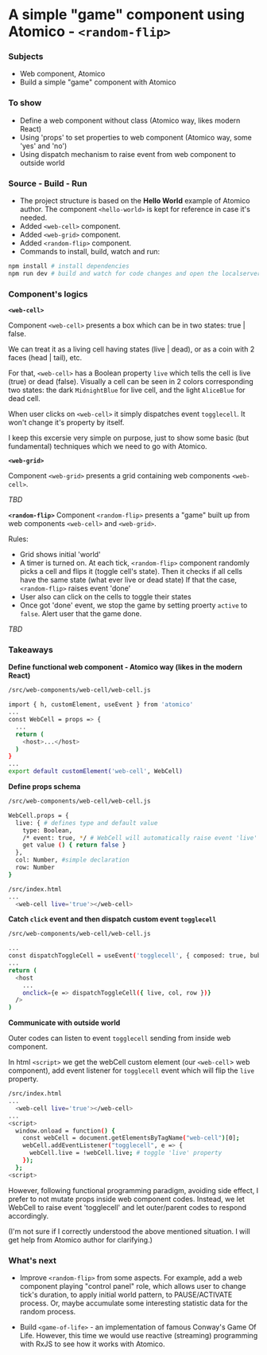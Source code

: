 # A simple "game" component using Atomico - `<random-flip>`

### Subjects

* Web component, Atomico
* Build a simple "game" component with Atomico

### To show

* Define a web component without class (Atomico way, likes modern React)
* Using 'props' to set properties to web component (Atomico way, some 'yes' and 'no')
* Using dispatch mechanism to raise event from web component to outside world

### Source - Build - Run

* The project structure is based on the **Hello World** example of Atomico author. The component `<hello-world>` is kept for reference in case it's needed.
* Added `<web-cell>` component.
* Added `<web-grid>` component.
* Added `<random-flip>` component.
* Commands to install, build, watch and run:

```bash
npm install # install dependencies
npm run dev # build and watch for code changes and open the localserver: 8080
```

### Component's logics

**`<web-cell>`**

Component `<web-cell>` presents a box which can be in two states: true | false.

We can treat it as a living cell having states (live | dead), or as a coin with 2 faces (head | tail), etc.

For that, `<web-cell>` has a Boolean property `live` which tells the cell is live (true) or dead (false). Visually a cell can be seen in 2 colors corresponding two states: the dark `MidnightBlue` for live cell, and the light `AliceBlue` for dead cell.

When user clicks on `<web-cell>` it simply dispatches event `togglecell`. It won't change it's property by itself.

I keep this excersie very simple on purpose, just to show some basic (but fundamental) techniques which we need to go with Atomico.

**`<web-grid>`**

Component `<web-grid>` presents a grid containing web components `<web-cell>`.

_TBD_

**`<random-flip>`**
Component `<random-flip>` presents a "game" built up from web components `<web-cell>` and `<web-grid>`.

Rules:

* Grid shows initial 'world'
* A timer is turned on. At each tick, `<random-flip>` component randomly picks a cell and flips it (toggle cell's state).
  Then it checks if all cells have the same state (what ever live or dead state)
  If that the case, `<random-flip>` raises event 'done'
* User also can click on the cells to toggle their states
* Once got 'done' event, we stop the game by setting proerty `active` to `false`.
  Alert user that the game done.

_TBD_

### Takeaways

**Define functional web component - Atomico way (likes in the modern React)**

```bash
/src/web-components/web-cell/web-cell.js

import { h, customElement, useEvent } from 'atomico'
...
const WebCell = props => {
  ...
  return (
    <host>...</host>
  )
}
...
export default customElement('web-cell', WebCell)
```

**Define props schema**

```bash
/src/web-components/web-cell/web-cell.js

WebCell.props = {
  live: { # defines type and default value
    type: Boolean,
    /* event: true, */ # WebCell will automatically raise event 'live' whenever the value live is changed. This feature was not used in this exercise.
    get value () { return false }
  },
  col: Number, #simple declaration
  row: Number
}

/src/index.html
...
  <web-cell live='true'></web-cell>
```

**Catch `click` event and then dispatch custom event `togglecell`**

```bash
/src/web-components/web-cell/web-cell.js

...
const dispatchToggleCell = useEvent('togglecell', { composed: true, bubbles: true})
...
return (
  <host
    ...
    onclick={e => dispatchToggleCell({ live, col, row })}
  />
)
```

**Communicate with outside world**

Outer codes can listen to event `togglecell` sending from inside web component.

In html `<script>` we get the webCell custom element (our `<web-cell`> web component), add event listener for `togglecell` event which will flip the `live` property.

```bash
/src/index.html
...
  <web-cell live='true'></web-cell>
...
<script>
  window.onload = function() {
    const webCell = document.getElementsByTagName("web-cell")[0];
    webCell.addEventListener("togglecell", e => {
      webCell.live = !webCell.live; # toggle 'live' property
    });
  };
<script>
```

However, following functional programming paradigm, avoiding side effect, I prefer to not mutate props inside web component codes. Instead, we let WebCell to raise event 'togglecell' and let outer/parent codes to respond accordingly.

(I'm not sure if I correctly understood the above mentioned situation. I will get help from Atomico author for clarifying.)

### What's next

* Improve `<random-flip>` from some aspects. For example, add a web component playing "control panel" role, which allows user to change tick's duration, to apply initial world pattern, to PAUSE/ACTIVATE process. Or, maybe accumulate some interesting statistic data for the random process.

* Build `<game-of-life>` - an implementation of famous Conway's Game Of Life. However, this time we would use reactive (streaming) programming with RxJS to see how it works with Atomico.
